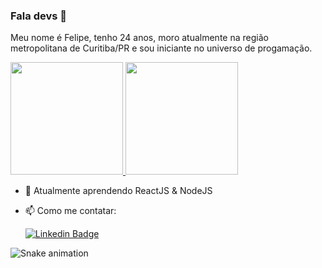 ### Fala devs 👋

Meu nome é Felipe, tenho 24 anos, moro atualmente na região metropolitana de Curitiba/PR e sou iniciante no universo de progamação.

<div>
  <a href="https://github.com/felipesanderp">
    <img height="180em" src="https://github-readme-stats.vercel.app/api?username=felipesanderp&show_icons=true&theme=dark&include_all_commits=true&count_private=true"/>
    <img height="180em" src="https://github-readme-stats.vercel.app/api/top-langs/?username=felipesanderp&layout=compact&langs_count=7&theme=dark"/>
  <a/>
</div>

- 🌱 Atualmente aprendendo ReactJS & NodeJS

- 📫 Como me contatar:

    [![Linkedin Badge](https://img.shields.io/badge/-Felipe%20Sander-blue?style=flat-square&logo=Linkedin&logoColor=white&link=https://www.linkedin.com/in/ferlipesander/)](https://www.linkedin.com/in/felipe-sander-panisson-641195161/)

![Snake animation](https://github.com/felipesanderp/feipesanderp/blob/output/github-contribution-grid-snake.svg)

  
<!--
**felipesanderp/felipesanderp** is a ✨ _special_ ✨ repository because its `README.md` (this file) appears on your GitHub profile.

Here are some ideas to get you started:

- 🔭 I’m currently working on ...
- 🌱 I’m currently learning ...
- 👯 I’m looking to collaborate on ...
- 🤔 I’m looking for help with ...
- 💬 Ask me about ...
- 📫 How to reach me: ...
- 😄 Pronouns: ...
- ⚡ Fun fact: ...
-->

